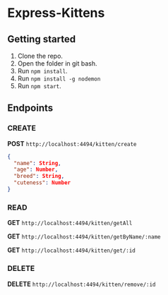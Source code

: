 # Express-Kittens

## Getting started

1.  Clone the repo.
2.  Open the folder in git bash.
3.  Run `npm install`.
4.  Run `npm install -g nodemon`
5.  Run `npm start`.

## Endpoints

### CREATE

**POST** `http://localhost:4494/kitten/create`

```JSON
{
  "name": String,
  "age": Number,
  "breed": String,
  "cuteness": Number
}
```

### READ

**GET** `http://localhost:4494/kitten/getAll`

**GET** `http://localhost:4494/kitten/getByName/:name`

**GET** `http://localhost:4494/kitten/get/:id`

### DELETE

**DELETE** `http://localhost:4494/kitten/remove/:id`
